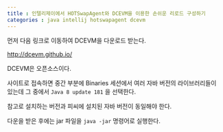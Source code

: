 ```yaml
---
title : 인텔리제이에서 HOTSwapAgent와 DCEVM을 이용한 손쉬운 리로드 구성하기 
categories : java intellij hotswapagent dcevm
---
```


먼저 다음 링크로 이동하여 DCEVM을 다운로드 받는다. 

<http://dcevm.github.io/>


DCEVM은 오픈소스이다.

사이트로 접속하면 중간 부분에 Binaries 세션에서 여러 자바 버전의 라이브러리들이 있는데 그 중에서 `Java 8 update 181` 을 선택한다.

참고로 설치하는 버전과 피씨에 설치된 자바 버전이 동일해야 한다.

다운을 받은 후에는 jar 파일을 `java -jar` 명령어로 실행한다.











